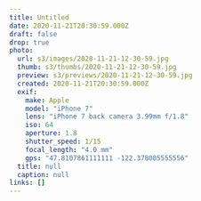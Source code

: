 ```yaml
---
title: Untitled
date: 2020-11-21T20:30:59.000Z
draft: false
drop: true
photo:
  url: s3/images/2020-11-21-12-30-59.jpg
  thumb: s3/thumbs/2020-11-21-12-30-59.jpg
  preview: s3/previews/2020-11-21-12-30-59.jpg
  created: 2020-11-21T20:30:59.000Z
  exif:
    make: Apple
    model: "iPhone 7"
    lens: "iPhone 7 back camera 3.99mm f/1.8"
    iso: 64
    aperture: 1.8
    shutter_speed: 1/15
    focal_length: "4.0 mm"
    gps: "47.8107861111111 -122.378005555556"
  title: null
  caption: null
links: []
---
```

